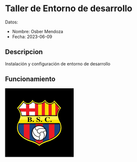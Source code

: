 # Taller de Entorno de desarrollo

Datos:

- Nombre: Osber Mendoza 
- Fecha: 2023-06-09

## Descripcion  

Instalación y configuración de entorno de desarrollo 

## Funcionamiento

![](img/descarga.png)
